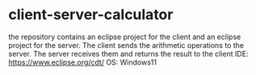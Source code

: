 # client-server-calculator
the repository contains an eclipse project for the client and an eclipse project for the server. The client sends the arithmetic operations to the server. 
The server receives them and returns the result to the client
IDE: https://www.eclipse.org/cdt/
OS: Windows11
